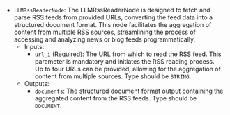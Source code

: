 - `LLMRssReaderNode`: The LLMRssReaderNode is designed to fetch and parse RSS feeds from provided URLs, converting the feed data into a structured document format. This node facilitates the aggregation of content from multiple RSS sources, streamlining the process of accessing and analyzing news or blog feeds programmatically.
    - Inputs:
        - `url_i` (Required): The URL from which to read the RSS feed. This parameter is mandatory and initiates the RSS reading process. Up to four URLs can be provided, allowing for the aggregation of content from multiple sources. Type should be `STRING`.
    - Outputs:
        - `documents`: The structured document format output containing the aggregated content from the RSS feeds. Type should be `DOCUMENT`.

